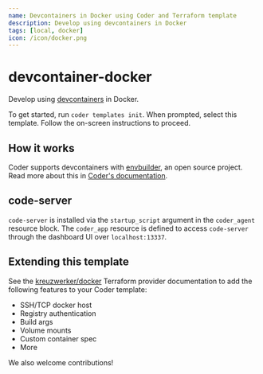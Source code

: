 ```yaml
---
name: Devcontainers in Docker using Coder and Terraform template
description: Develop using devcontainers in Docker
tags: [local, docker]
icon: /icon/docker.png
---
```


# devcontainer-docker

Develop using [devcontainers](https://containers.dev) in Docker.

To get started, run `coder templates init`. When prompted, select this template.
Follow the on-screen instructions to proceed.

## How it works

Coder supports devcontainers with [envbuilder](https://github.com/coder/envbuilder), an open source project. Read more about this in [Coder's documentation](https://coder.com/docs/v2/latest/templates/devcontainers).

## code-server

`code-server` is installed via the `startup_script` argument in the `coder_agent`
resource block. The `coder_app` resource is defined to access `code-server` through
the dashboard UI over `localhost:13337`.

## Extending this template

See the [kreuzwerker/docker](https://registry.terraform.io/providers/kreuzwerker/docker) Terraform provider documentation to add the following features to your Coder template:

- SSH/TCP docker host
- Registry authentication
- Build args
- Volume mounts
- Custom container spec
- More

We also welcome contributions!